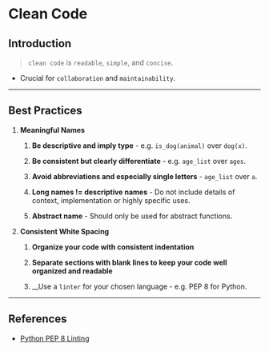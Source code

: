# Clean Code

## Introduction

> `clean code` is `readable`, `simple`, and `concise`.

* Crucial for `collaboration` and `maintainability`.

---

## Best Practices

1. __Meaningful Names__

    1. __Be descriptive and imply type__ - e.g. `is_dog(animal)` over `dog(x)`.

    2. __Be consistent but clearly differentiate__ - e.g. `age_list` over `ages`.

    3. __Avoid abbreviations and especially single letters__ - `age_list` over `a`.

    4. __Long names != descriptive names__ -  Do not include details of context, implementation or highly specific uses.

    5. __Abstract name__ - Should only be used for abstract functions.

2. __Consistent White Spacing__

    1. __Organize your code with consistent indentation__

    2. __Separate sections with blank lines to keep your code well organized and readable__

    3. __Use a `linter` for your chosen language - e.g. PEP 8 for Python.

---

## References

* [Python PEP 8 Linting](https://www.python.org/dev/peps/pep-0008/?#code-lay-out)
